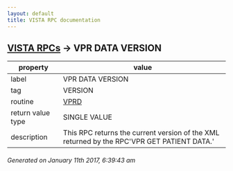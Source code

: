 ```yaml
---
layout: default
title: VISTA RPC documentation
---
```




## [VISTA RPCs](TableOfContent.md) &#8594; VPR DATA VERSION 

 property | value 
--- | --- 
 label | VPR DATA VERSION
 tag | VERSION
 routine | [VPRD](http://code.osehra.org/dox/Routine_VPRD_source.html)
 return value type | SINGLE VALUE
 description | This RPC returns the current version of the XML returned by the RPC'VPR GET PATIENT DATA.'




 ###### Generated on January 11th 2017, 6:39:43 am
